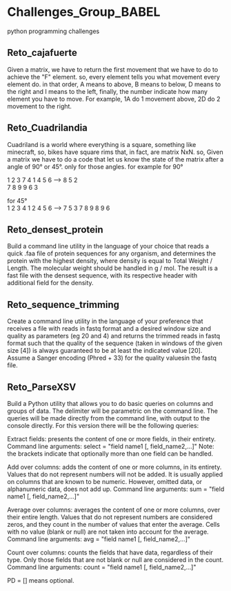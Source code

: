 # Challenges_Group_BABEL

python programming challenges

## Reto_cajafuerte

Given a matrix, we have to return the first movement that we have to do to achieve the "F" element. so, every element tells you what movement every element do.
in that order, A means to above, B means to below, D means to the right and I means to the left, finally, the number indicate how many element you have to move. For example, 1A do 1 movement above, 2D do 2 movement to the right.

## Reto_Cuadrilandia

Cuadriland is a world where everything is a square, something like minecraft, so, bikes have square rims that, in fact, are matrix NxN. so, Given a matrix we have to do a code that let us know the state of the matrix after a angle of 90° or 45°. only for those angles. for example for 90°

1 2 3      7 4 1
4 5 6  --> 8 5 2  
7 8 9      9 6 3

for 45°  
1 2 3     4 1 2
4 5 6 --> 7 5 3
7 8 9     8 9 6

## Reto_densest_protein

Build a command line utility in the language of your choice that reads a quick .faa file of protein sequences for any organism, and determines the protein with the highest density, where density is equal to Total Weight / Length. The molecular weight should be handled in g / mol. The result is a fast file with the densest sequence, with its respective header with additional field for the density.

## Reto_sequence_trimming

Create a command line utility in the language of your preference that receives a file with reads in fastq format and a desired window size and quality as parameters (eg 20 and 4) and returns the trimmed reads in fastq format such that the quality of the sequence (taken in windows of the given size [4]) is always guaranteed to be at least the indicated value [20]. Assume a Sanger encoding (Phred + 33) for the quality values ​​in the fastq file.

## Reto_ParseXSV

Build a Python utility that allows you to do basic queries on columns and groups of data. The delimiter will be parametric on the command line.
The queries will be made directly from the command line, with output to the console directly.
For this version there will be the following queries:

Extract fields:
presents the content of one or more fields, in their entirety.
Command line arguments:
select = "field name1 [, field_name2,…]"
Note: the brackets indicate that optionally more than one field can be handled.

Add over columns:
adds the content of one or more columns, in its entirety. Values ​​that do not represent numbers will not be added. It is usually applied on columns that are known to be numeric. However, omitted data, or alphanumeric data, does not add up.
Command line arguments:
sum = "field name1 [, field_name2,…]"

Average over columns:
averages the content of one or more columns, over their entire length. Values ​​that do not represent numbers are considered zeros, and they count in the number of values ​​that enter the average. Cells with no value (blank or null) are not taken into account for the average.
Command line arguments:
avg = "field name1 [, field_name2,…]"

Count over columns:
counts the fields that have data, regardless of their type. Only those fields that are not blank or null are considered in the count.
Command line arguments:
count = "field name1 [, field_name2,…]"

PD = [] means optional.
